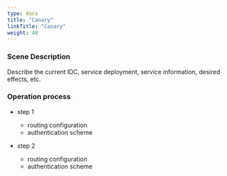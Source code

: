 ```yaml
---
type: docs
title: "Canary"
linkTitle: "Canary"
weight: 40
---
```


### Scene Description

Describe the current IDC, service deployment, service information, desired effects, etc.

### Operation process

+ step 1
  + routing configuration
  + authentication scheme

+ step 2
  + routing configuration
  + authentication scheme